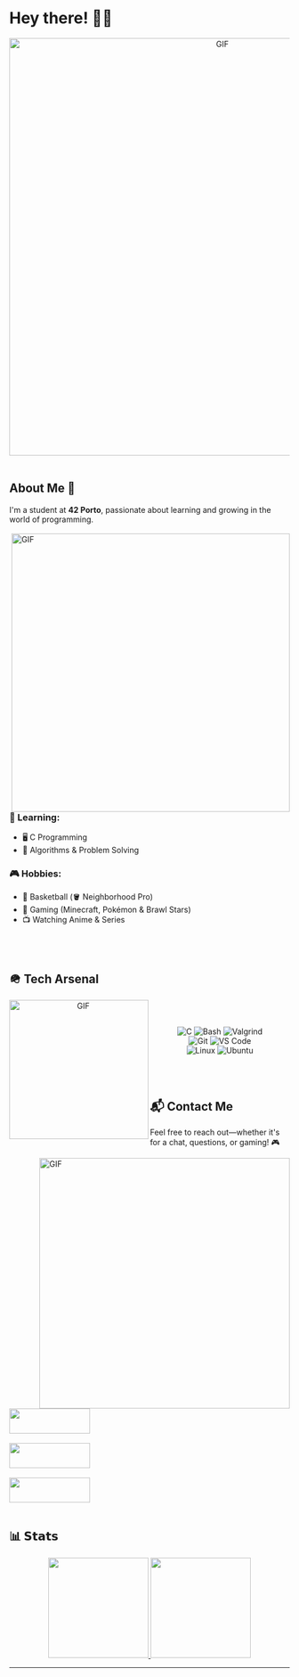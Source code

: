# Hey there! 👋😄
<div align="center">
  <img width="750" alt="GIF" src="https://github.com/user-attachments/assets/50385dd5-4912-4e84-b189-19fbb6dee004"/> 
</div>
<br>

## About Me 🚀  

I'm a student at **42 Porto**, passionate about learning and growing in the world of programming.  
<br>
<img hight="400" width="500" alt="GIF" align="right" src="https://github.com/user-attachments/assets/f72b977d-2e4f-403e-8a10-a17158de9534">

### 🎯 Learning:  
  - 🖥️ C Programming  
  - 🧮 Algorithms & Problem Solving  

### 🎮 Hobbies:  
  - 🏀 Basketball (🪣 Neighborhood Pro)  
  - 👾 Gaming (Minecraft, Pokémon & Brawl Stars)  
  - 📺 Watching Anime & Series  
<br>
<br>

## 🪖 Tech Arsenal

<div align="center">
  <img hight="350" width="250" alt="GIF" align="left" src="https://github.com/user-attachments/assets/aea8f951-d598-4621-adcf-f22e16d02e5b"/> 
  <br>
  <br>
  
  ![C](https://img.shields.io/badge/-C-%2300599C?style=flat-square&logo=c&logoColor=ffffff)
  ![Bash](https://img.shields.io/badge/-Bash-%23121011?style=flat-square&logo=gnu-bash&logoColor=white)
  ![Valgrind](https://img.shields.io/badge/-Valgrind-%23614833?style=flat-square&logo=valgrind&logoColor=white)  
  ![Git](https://img.shields.io/badge/-Git-%23F05032?style=flat-square&logo=git&logoColor=ffffff)
  ![VS Code](https://img.shields.io/badge/-VSCode-%23007ACC?style=flat-square&logo=visual-studio-code)  
  ![Linux](https://img.shields.io/badge/-Linux-%23FCC624?style=flat-square&logo=linux&logoColor=000000)
  ![Ubuntu](https://img.shields.io/badge/-Ubuntu-%23E95420?style=flat-square&logo=ubuntu&logoColor=ffffff)  
</div>
<br>
<br>

## 📬 Contact Me  

Feel free to reach out—whether it's for a chat, questions, or gaming! 🎮  

<img hight="250" width="450" alt="GIF" align="right" src="https://github.com/user-attachments/assets/0fb4a595-c449-4342-9ff6-f98d2f49390c">
<br>
<a href="mailto:joao2005andrade@gmail.com">
  <img src="https://img.shields.io/badge/-Gmail-%23D14836?style=for-the-badge&logo=gmail&logoColor=ffffff" style="width: 145px; height: 45px;"/>
</a>
<br>
<br>
<a href="https://www.linkedin.com/in/jo%C3%A3o-andrade-4a079a28a/">
  <img src="https://img.shields.io/badge/-LinkedIn-%230A66C2?style=for-the-badge&logo=linkedin&logoColor=ffffff" style="width: 145px; height: 45px;"/>
</a>
<br>
<br>
<a href="https://discord.com/users/689497718393143319">
  <img src="https://img.shields.io/badge/-Discord-%235865F2?style=for-the-badge&logo=discord&logoColor=ffffff" style="width: 145px; height: 45px;"/>
</a>
<br>
<br>



## 📊 𝗦𝘁𝗮𝘁𝘀  

<div align="center">
  <a href="https://github.com/andrade950">
    <img height="180px" src="https://github-readme-stats.vercel.app/api?username=andrade950&show_icons=true&theme=dark" />
  </a>
  <a href="https://github.com/andrade950">
    <img height="180px" src="https://github-readme-stats.vercel.app/api/top-langs/?username=andrade950&layout=compact&theme=dark" />
  </a>
</div>

---
